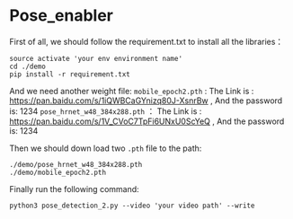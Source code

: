 # Pose_enabler
First of all, we should follow the requirement.txt to install all the libraries：

```shell
source activate 'your env environment name'
cd ./demo
pip install -r requirement.txt
```

And we need another weight file:
`mobile_epoch2.pth` : The Link is : https://pan.baidu.com/s/1iQWBCaGYnizq80J-XsnrBw , And the password is: 1234
`pose_hrnet_w48_384x288.pth` ： The Link is : https://pan.baidu.com/s/1V_CVoC7TpFi6UNxU0ScYeQ , And the password is: 1234


Then we should down load two `.pth` file to the path:
```shell
./demo/pose_hrnet_w48_384x288.pth
./demo/mobile_epoch2.pth
```

Finally run the following command:

```shell
python3 pose_detection_2.py --video 'your video path' --write
```

